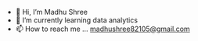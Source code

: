 - 👋 Hi, I’m Madhu Shree
- 🌱 I’m currently learning data analytics
- 📫 How to reach me ... madhushree82105@gmail.com

